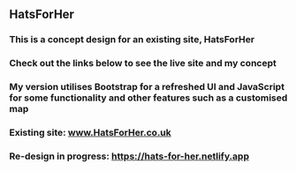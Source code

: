 ## HatsForHer
### This is a concept design for an existing site, HatsForHer
### Check out the links below to see the live site and my concept
### My version utilises Bootstrap for a refreshed UI and JavaScript for some functionality and other features such as a customised map

### Existing site: www.HatsForHer.co.uk
### Re-design in progress: https://hats-for-her.netlify.app
